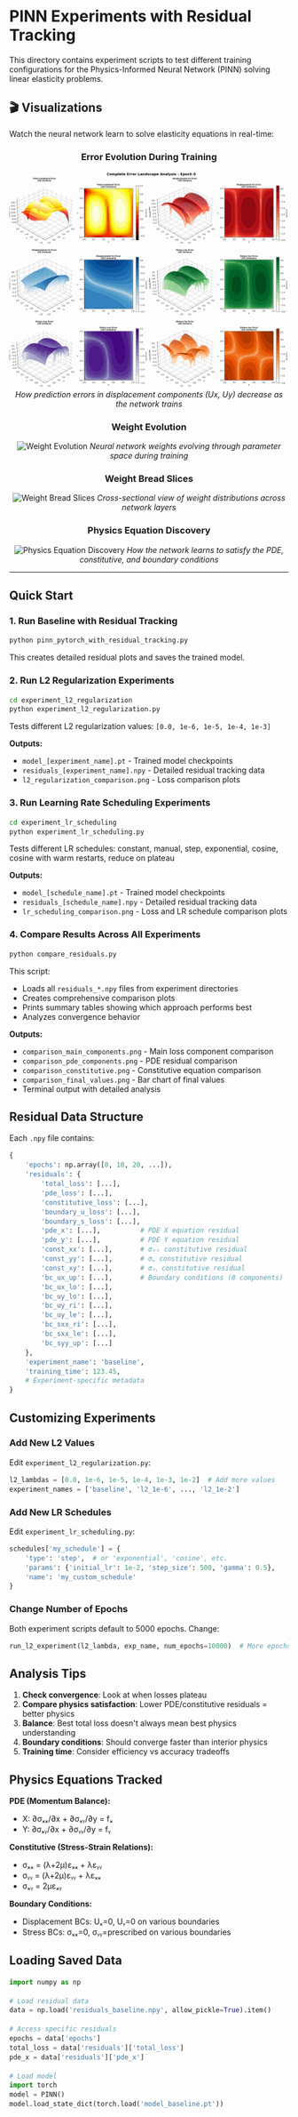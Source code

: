 # PINN Experiments with Residual Tracking

This directory contains experiment scripts to test different training configurations for the Physics-Informed Neural Network (PINN) solving linear elasticity problems.

## 🎬 Visualizations

Watch the neural network learn to solve elasticity equations in real-time:

<div align="center">

### Error Evolution During Training
![Component Error Evolution](visualizations/animations/component_error_evolution.gif)
*How prediction errors in displacement components (Ux, Uy) decrease as the network trains*

### Weight Evolution
![Weight Evolution](visualizations/animations/weight_evolution.gif)
*Neural network weights evolving through parameter space during training*

### Weight Bread Slices
![Weight Bread Slices](visualizations/animations/weight_bread_slices.gif)
*Cross-sectional view of weight distributions across network layers*

### Physics Equation Discovery
![Physics Equation Discovery](visualizations/animations/physics_equation_discovery.gif)
*How the network learns to satisfy the PDE, constitutive, and boundary conditions*

</div>

---

## Quick Start

### 1. Run Baseline with Residual Tracking
```bash
python pinn_pytorch_with_residual_tracking.py
```
This creates detailed residual plots and saves the trained model.

### 2. Run L2 Regularization Experiments
```bash
cd experiment_l2_regularization
python experiment_l2_regularization.py
```
Tests different L2 regularization values: `[0.0, 1e-6, 1e-5, 1e-4, 1e-3]`

**Outputs:**
- `model_[experiment_name].pt` - Trained model checkpoints
- `residuals_[experiment_name].npy` - Detailed residual tracking data
- `l2_regularization_comparison.png` - Loss comparison plots

### 3. Run Learning Rate Scheduling Experiments
```bash
cd experiment_lr_scheduling
python experiment_lr_scheduling.py
```
Tests different LR schedules: constant, manual, step, exponential, cosine, cosine with warm restarts, reduce on plateau

**Outputs:**
- `model_[schedule_name].pt` - Trained model checkpoints
- `residuals_[schedule_name].npy` - Detailed residual tracking data
- `lr_scheduling_comparison.png` - Loss and LR schedule comparison plots

### 4. Compare Results Across All Experiments
```bash
python compare_residuals.py
```

This script:
- Loads all `residuals_*.npy` files from experiment directories
- Creates comprehensive comparison plots
- Prints summary tables showing which approach performs best
- Analyzes convergence behavior

**Outputs:**
- `comparison_main_components.png` - Main loss component comparison
- `comparison_pde_components.png` - PDE residual comparison
- `comparison_constitutive.png` - Constitutive equation comparison
- `comparison_final_values.png` - Bar chart of final values
- Terminal output with detailed analysis

## Residual Data Structure

Each `.npy` file contains:
```python
{
    'epochs': np.array([0, 10, 20, ...]),
    'residuals': {
        'total_loss': [...],
        'pde_loss': [...],
        'constitutive_loss': [...],
        'boundary_u_loss': [...],
        'boundary_s_loss': [...],
        'pde_x': [...],          # PDE X equation residual
        'pde_y': [...],          # PDE Y equation residual
        'const_xx': [...],       # σₓₓ constitutive residual
        'const_yy': [...],       # σᵧᵧ constitutive residual
        'const_xy': [...],       # σₓᵧ constitutive residual
        'bc_ux_up': [...],       # Boundary conditions (8 components)
        'bc_ux_lo': [...],
        'bc_uy_lo': [...],
        'bc_uy_ri': [...],
        'bc_uy_le': [...],
        'bc_sxx_ri': [...],
        'bc_sxx_le': [...],
        'bc_syy_up': [...]
    },
    'experiment_name': 'baseline',
    'training_time': 123.45,
    # Experiment-specific metadata
}
```

## Customizing Experiments

### Add New L2 Values
Edit `experiment_l2_regularization.py`:
```python
l2_lambdas = [0.0, 1e-6, 1e-5, 1e-4, 1e-3, 1e-2]  # Add more values
experiment_names = ['baseline', 'l2_1e-6', ..., 'l2_1e-2']
```

### Add New LR Schedules
Edit `experiment_lr_scheduling.py`:
```python
schedules['my_schedule'] = {
    'type': 'step',  # or 'exponential', 'cosine', etc.
    'params': {'initial_lr': 1e-2, 'step_size': 500, 'gamma': 0.5},
    'name': 'my_custom_schedule'
}
```

### Change Number of Epochs
Both experiment scripts default to 5000 epochs. Change:
```python
run_l2_experiment(l2_lambda, exp_name, num_epochs=10000)  # More epochs
```

## Analysis Tips

1. **Check convergence**: Look at when losses plateau
2. **Compare physics satisfaction**: Lower PDE/constitutive residuals = better physics
3. **Balance**: Best total loss doesn't always mean best physics understanding
4. **Boundary conditions**: Should converge faster than interior physics
5. **Training time**: Consider efficiency vs accuracy tradeoffs

## Physics Equations Tracked

**PDE (Momentum Balance):**
- X: ∂σₓₓ/∂x + ∂σₓᵧ/∂y = fₓ
- Y: ∂σₓᵧ/∂x + ∂σᵧᵧ/∂y = fᵧ

**Constitutive (Stress-Strain Relations):**
- σₓₓ = (λ+2μ)εₓₓ + λεᵧᵧ
- σᵧᵧ = (λ+2μ)εᵧᵧ + λεₓₓ
- σₓᵧ = 2μεₓᵧ

**Boundary Conditions:**
- Displacement BCs: Uₓ=0, Uᵧ=0 on various boundaries
- Stress BCs: σₓₓ=0, σᵧᵧ=prescribed on various boundaries

## Loading Saved Data

```python
import numpy as np

# Load residual data
data = np.load('residuals_baseline.npy', allow_pickle=True).item()

# Access specific residuals
epochs = data['epochs']
total_loss = data['residuals']['total_loss']
pde_x = data['residuals']['pde_x']

# Load model
import torch
model = PINN()
model.load_state_dict(torch.load('model_baseline.pt'))
```
